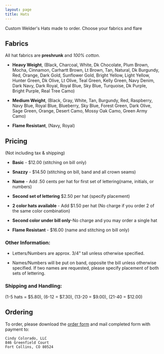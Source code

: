 ```yaml
---
layout: page
title: Hats
---
```


Custom Welder's Hats made to order.  Choose your fabrics and flare

## Fabrics

All hat fabrics are **preshrunk** and *100% cotton*.

* **Heavy Weight**, (Black, Charcoal, White, Dk Chocolate, Plum Brown, Mocha, Cinnamon, Carhartt Brown, Lt Brown, Tan, Natural, Dk Burgundy, Red, Orange, Dark Gold, Sunflower Gold, Bright Yellow, Light Yellow, Hunter Green, Dk Olive, Lt Olive, Teal Green, Kelly Green, Navy Denim, Dark Navy, Dark Royal, Royal Blue, Sky Blue, Turquoise, Dk Purple, Bright Purple, Real Tree Camo)

* **Medium Weight**, (Black, Gray, White, Tan,
Burgundy, Red, Raspberry, Navy Blue, Royal Blue, Blueberry, Sky Blue, Forest Green, Dark Olive, Sage Green, Orange, Desert Camo, Mossy Oak Camo, Green Army Camo)

* **Flame Resistant**, (Navy, Royal)

## Pricing

(Not including tax & shipping)

* **Basic** - $12.00 (stitching on bill only)

* **Snazzy** - $14.50 (stitching on bill, band and all crown seams)

* **Name** - Add .50 cents per hat for first set of lettering(name, initials, or numbers)

* **Second set of lettering** $2.50 per hat (specify placement)

* **2 color hats available** - Add $1.50 per hat (No charge if you order 2 of the same color combination)

* **Second color under bill only**-No charge and you may order a single hat

* **Flame Resistant** - $16.00 (name and stitching on bill only)

### Other Information:

* Letters/Numbers are approx. 3/4" tall unless otherwise specified.

* Names/Numbers will be put on band, opposite the bill unless otherwise
  specified.  If two names are requested, please specify placement of both sets
  of lettering.

### Shipping and Handling:

(1-5 hats = $5.80), (6-12 = $7.30), (13-20 = $9.00), (21-40 = $12.00)

## Ordering

To order, please download the [order form](/products/hats/orderform.pdf) and mail completed form with payment to:

    Cindy Colorado, LLC
    846 Greenfield Court
    Fort Collins, CO 80524

